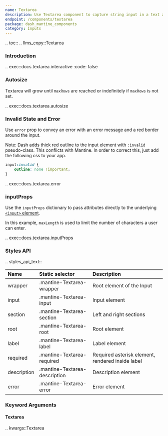 ```yaml
---
name: Textarea
description: Use Textarea component to capture string input in a text area with an auto-size variant. Customize the input with label, description, error message etc.
endpoint: /components/textarea
package: dash_mantine_components
category: Inputs
---
```


.. toc::
.. llms_copy::Textarea

### Introduction

.. exec::docs.textarea.interactive
    :code: false

### Autosize

Textarea will grow until `maxRows` are reached or indefinitely if `maxRows` is not set.

.. exec::docs.textarea.autosize

### Invalid State and Error

Use `error` prop to convey an error with an error message and a red border around the input.

Note: Dash adds thick red outline to the input element with `:invalid` pseudo-class. This conflicts with Mantine. 
In order to correct this, just add the following css to your app.

```css
input:invalid {
    outline: none !important;
}
```

.. exec::docs.textarea.error

### inputProps

Use the `inputProps` dictionary to pass attributes directly to the underlying [`<input>` element](https://developer.mozilla.org/en-US/docs/Web/HTML/Reference/Elements/input#attributes).

In this example, `maxLength` is used to limit the number of characters a user can enter.

.. exec::docs.textarea.inputProps

### Styles API

.. styles_api_text::

| Name        | Static selector               | Description                                      |
|:------------|:------------------------------|:-------------------------------------------------|
| wrapper     | .mantine-Textarea-wrapper     | Root element of the Input                        |
| input       | .mantine-Textarea-input       | Input element                                    |
| section     | .mantine-Textarea-section     | Left and right sections                          |
| root        | .mantine-Textarea-root        | Root element                                     |
| label       | .mantine-Textarea-label       | Label element                                    |
| required    | .mantine-Textarea-required    | Required asterisk element, rendered inside label |
| description | .mantine-Textarea-description | Description element                              |
| error       | .mantine-Textarea-error       | Error element                                    |

### Keyword Arguments

#### Textarea

.. kwargs::Textarea
